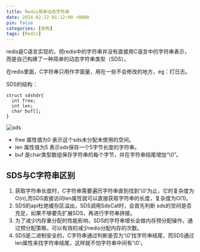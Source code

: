 ```yaml
---
title: Redis简单动态字符串
date: 2024-02-22 01:12:00 +0800
pin: false 
categories: [架构]
tags: [Redis]
---
```


redis是C语言实现的，但redis中的字符串并没有直接用C语言中的字符串表示，而是自己构建了一种简单的动态字符串类型（SDS）。

在redis里面，C字符串只用作字面量，用在一些不会修改的地方，eg：打日志。

SDS的结构：

```
struct sdshdr{
  int free;
  int len;
  char buf[];      
}
```

![sds](https://img2018.cnblogs.com/blog/1258782/201909/1258782-20190911115306873-1347052802.png)

- free 属性值为0 表示这个sds未分配未使用的空间。
- len 属性值为5 表示sds保存一个5字节长度的字符串。
- buf 是char类型数组保存字符串的每个字节，并在字符串结尾增加“\0”。

## SDS与C字符串区别

1. 获取字符串长度时，C字符串需要遍历字符串直到找到‘\0’为止，它的复杂度为O(n),而SDS直接访问len属性就可以直接获取字符串的长度，复杂度为O(1)。
2. SDS的api杜绝缓存区溢出，SDS调用SdsCat时，会首先判断 sds的空间是否充足，如果不够要先扩展SDS，再进行字符串拼接。
3. 为了减少内存重分配的性能影响，SDS的字符串增长会做内存预分配操作，通过预分配策略，可以有效的减少redis分配内存的次数。
4. SDS是二进制安全的，C字符串通过判断是否为‘\0’找字符串结尾，而SDS通过len属性来找字符串结尾，这样就不怕字符串中间有'\0'。